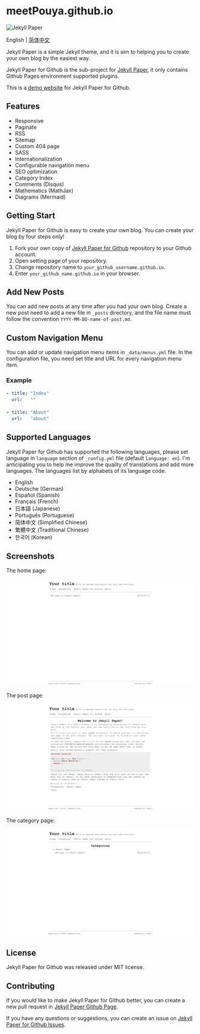 # meetPouya.github.io

![Jekyll Paper](./favicon.ico)

English | [简体中文](./README-CN.md)

Jekyll Paper is a simple Jekyll theme, and it is aim to helping you to create your own blog by the easiest way.

Jekyll Paper for Github is the sub-project for [Jekyll Paper][jekyll-paper], it only contains Github Pages environment supported plugins.

This is a [demo website](https://www.ghosind.com) for Jekyll Paper for Github.

## Features

- Responsive
- Paginate
- RSS
- Sitemap
- Custom 404 page
- SASS
- Internationalization
- Configurable navigation menu
- SEO optimization
- Category Index
- Comments (Disqus)
- Mathematics (MathJax)
- Diagrams (Mermaid)

## Getting Start

Jekyll Paper for Github is easy to create your own blog. You can create your blog by four steps only!

1. Fork your own copy of [Jekyll Paper for Github][jekyll-paper-github] repository to your Github account.
2. Open setting page of your repository.
3. Change repository name to `your_github_username.github.io`.
4. Enter `your_github_name.github.io` in your browser.

## Add New Posts

You can add new posts at any time after you had your own blog. Create a new post need to add a new file in `_posts` directory, and the file name must follow the convention `YYYY-MM-DD-name-of-post.md`.

## Custom Navigation Menu

You can add or update navigation menu items in `_data/menus.yml` file. In the configuration file, you need set title and URL for every navigation menu item.

### Example

```yml
- title: "Index"
  url:   ""

- title: "About"
  url:   "about"
```

## Supported Languages

Jekyll Paper for Github has supported the following languages, please set language in `language` section of `_config.yml` file (default `language: en`). I'm anticipating you to help me improve the quality of translations and add more languages. The languages list by alphabets of its language code.

- English
- Deutsche (German)
- Español (Spanish)
- Français (French)
- 日本語 (Japanese)
- Português (Portuguese)
- 简体中文 (Simplified Chinese)
- 繁體中文 (Traditional Chinese)
- 한국어 (Korean)

## Screenshots

The home page:

![Index Screenshot](./assets/images/index-screenshot.png)

The post page:

![Post Screenshot](./assets/images/post-screenshot.png)

The category page:

![Category Screenshot](./assets/images/category-screenshot.png)

## License

Jekyll Paper for Github was released under MIT license.

## Contributing

If you would like to make Jekyll Paper for Github better, you can create a new pull request in [Jekyll Paper Github Page][jekyll-paper-github].

If you have any questions or suggestions, you can create an issue on [Jekyll Paper for Github Issues][jekyll-paper-github-issues].

[jekyll-paper]: https://github.com/ghosind/Jekyll-Paper
[jekyll-paper-github]: https://github.com/ghosind/Jekyll-Paper-Github
[jekyll-paper-github-issues]: https://github.com/ghosind/Jekyll-Paper-Github/issues
